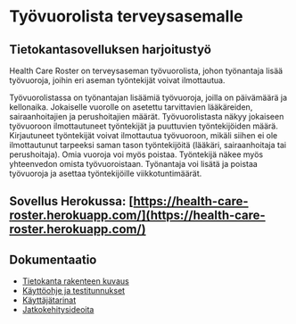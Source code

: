 # Työvuorolista terveysasemalle
## Tietokantasovelluksen harjoitustyö

Health Care Roster on terveysaseman työvuorolista, johon työnantaja lisää työvuoroja, joihin eri aseman työntekijät voivat ilmottautua.

Työvuorolistassa on työnantajan lisäämiä työvuoroja, joilla on päivämäärä ja kellonaika. Jokaiselle vuorolle on asetettu tarvittavien lääkäreiden, sairaanhoitajien ja perushoitajien määrät. Työvuorolistasta näkyy jokaiseen työvuoroon ilmottautuneet työntekijät ja puuttuvien työntekijöiden määrä.
Kirjautuneet työntekijät voivat ilmottautua työvuoroon, mikäli siihen ei ole ilmottautunut tarpeeksi saman tason työntekijöitä (lääkäri, sairaanhoitaja tai perushoitaja). Omia vuoroja voi myös poistaa. Työntekijä näkee myös yhteenvedon omista työvuoroistaan.
Työnantaja voi lisätä ja poistaa työvuoroja ja asettaa työntekijöille viikkotuntimäärät.

## Sovellus Herokussa: [https://health-care-roster.herokuapp.com/](https://health-care-roster.herokuapp.com/)

## Dokumentaatio
- [Tietokanta rakenteen kuvaus](https://github.com/lottajylha/health-care-roster/blob/master/documentation/database_structure.md)
- [Käyttöohje ja testitunnukset](https://github.com/lottajylha/health-care-roster/blob/master/documentation/user_manual.md)
- [Käyttäjätarinat](https://github.com/lottajylha/health-care-roster/blob/master/documentation/user_stories.md)
- [Jatkokehitysideoita](https://github.com/lottajylha/health-care-roster/blob/master/documentation/further_development.md)